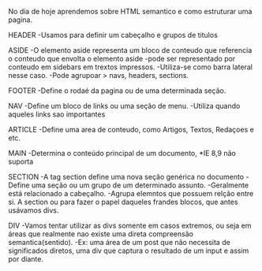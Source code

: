 No dia de hoje aprendemos sobre HTML semantico e como estruturar uma pagina.

HEADER
	-Usamos para definir um cabeçalho e grupos de titulos

ASIDE
	-O elemento aside representa um bloco de conteudo que referencia o conteudo que 	envolta o elemento aside
	-pode ser representado por conteudo em sidebars em trextos impressos.
	-Utiliza-se como barra lateral nesse caso.
	-Pode agrupoar > navs, headers, sections.

FOOTER
	-Define o rodaé da pagina ou de uma determinada seção.
	
NAV
	-Define um bloco de links ou uma seção de menu.
	-Utiliza quando aqueles links sao importantes

ARTICLE
	-Define uma area de conteudo, como Artigos, Textos, Redaçoes e etc.
	
MAIN
	-Determina o conteúdo principal de um documento, *IE 8,9 não suporta

SECTION
	-A tag section define uma nova seção genérica no documento
	-Define uma seção ou um grupo de um determinado assunto.
	-Geralmente está relacionado a cabeçalho.
	-Agrupa elemntos que possuem relção entre si. A section ou para fazer o papel 		daqueles frandes blocos, que antes usávamos divs.
	
DIV	
	-Vamos tentar utilizar as divs somente em casos extremos, ou seja em áreas que 		realmente nao existe uma direta compreensão semantica(sentido).
	-Ex: uma área de um post que não necessita de significados diretos, uma div que captura o resultado de um input e assim por diante.
